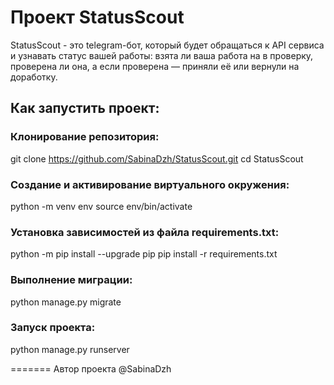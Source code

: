 # Проект StatusScout

StatusScout - это telegram-бот, который будет обращаться к API сервиса и узнавать статус вашей работы: взята ли ваша работа на в проверку, проверена ли она, а если проверена — приняли её или вернули на доработку.

## Как запустить проект:

### Клонирование репозитория:

git clone https://github.com/SabinaDzh/StatusScout.git
cd StatusScout

### Cоздание и активирование виртуального окружения:

python -m venv env
source env/bin/activate

### Установка зависимостей из файла requirements.txt:

python -m pip install --upgrade pip
pip install -r requirements.txt

### Выполнение миграции:

python manage.py migrate

### Запуск проекта:

python manage.py runserver

=======
Автор проекта @SabinaDzh

